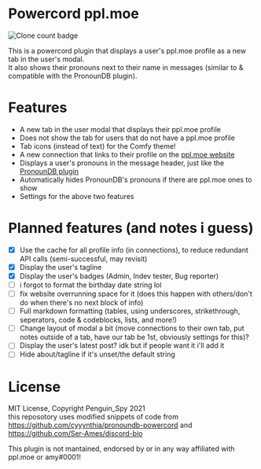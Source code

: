 # Powercord ppl.moe
![Clone count badge](https://img.shields.io/endpoint?url=https%3A%2F%2Fstatthegit.penguinspy.repl.co%2Fsheilds%2Fpowercord-ppl-moe)

This is a powercord plugin that displays a user's ppl.moe profile as a new tab in the user's modal.  
It also shows their pronouns next to their name in messages (similar to & compatible with the PronounDB plugin).  

# Features
- A new tab in the user modal that displays their ppl.moe profile
- Does not show the tab for users that do not have a ppl.moe profile
- Tab icons (instead of text) for the Comfy theme!
- A new connection that links to their profile on the [ppl.moe website](https://ppl.moe/)
- Displays a user's pronouns in the message header, just like the [PronounDB plugin](https://github.com/cyyynthia/pronoundb-powercord)
- Automatically hides PronounDB's pronouns if there are ppl.moe ones to show
- Settings for the above two features

# Planned features (and notes i guess)
- [x] Use the cache for all profile info (in connections), to reduce redundant API calls (semi-successful, may revisit)
- [x] Display the user's tagline
- [x] Display the user's badges (Admin, Indev tester, Bug reporter)
- [ ] i forgot to format the birthday date string lol
- [ ] fix website overrunning space for it (does this happen with others/don't do when there's no next block of info)
- [ ] Full markdown formatting (tables, using underscores, strikethrough, seperators, code & codeblocks, lists, and more!)
- [ ] Change layout of modal a bit (move connections to their own tab, put notes outside of a tab, have our tab be 1st, obviously settings for this)?
- [ ] Display the user's latest post? idk but if people want it i'll add it
- [ ] Hide about/tagline if it's unset/the default string

# License
MIT License, Copyright Penguin_Spy 2021  
this reposotory uses modified snippets of code from https://github.com/cyyynthia/pronoundb-powercord and https://github.com/Ser-Ames/discord-bio

This plugin is not mantained, endorsed by or in any way affiliated with ppl.moe or amy#0001!  
